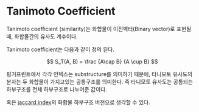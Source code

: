 # Tanimoto Coefficient

Tanimoto coefficient (similarity)는 화합물이 이진벡터(Binary vector)로 표현될 때, 화합물간의 유사도 계수이다.

Tanimoto coefficient는 다음과 같이 정의 된다.

$$
S_T(A, B) = \frac {A\cap B} {A \cup B}
$$

핑거프린트에서 각각 인덱스는 substructure를 의미하기 때문에,  타니모토 유사도의 분자는 두 화합물이 가지고있는 공통구조를 의미한다. 즉 타니모토 유사도는 공통되는 하부구조를 전체 하부구조로 나누어준 값이다. &#x20;

혹은 [jaccard index](https://en.wikipedia.org/wiki/Jaccard\_index)의 화합물 하부구조 버전으로 생각할 수 있다.
